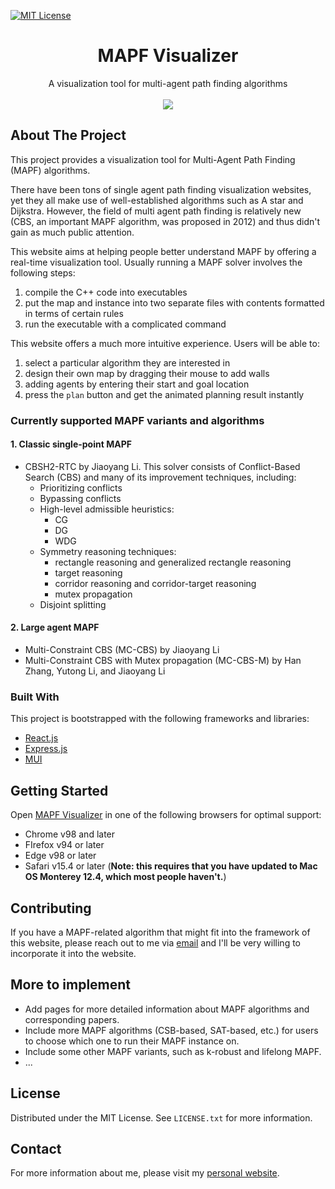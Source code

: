 [![MIT License][license-shield]][license-url]

<!-- PROJECT LOGO -->
<div align="center">

  <h1 align="center">MAPF Visualizer</h1>

  <p align="center">
    A visualization tool for multi-agent path finding algorithms
    <br />      <br />
    <img src='./src/assets/images/landingpage.png' />

</div>

## About The Project

This project provides a visualization tool for Multi-Agent Path Finding (MAPF) algorithms.

There have been tons of single agent path finding visualization websites, yet they all make use of well-established algorithms such as A star and Dijkstra. However, the field of multi agent path finding is relatively new (CBS, an important MAPF algorithm, was proposed in 2012) and thus didn't gain as much public attention.

This website aims at helping people better understand MAPF by offering a real-time visualization tool. Usually running a MAPF solver involves the following steps:

1. compile the C++ code into executables
2. put the map and instance into two separate files with contents formatted in terms of certain rules
3. run the executable with a complicated command

This website offers a much more intuitive experience. Users will be able to:

1. select a particular algorithm they are interested in
2. design their own map by dragging their mouse to add walls
3. adding agents by entering their start and goal location
4. press the `plan` button and get the animated planning result instantly

### Currently supported MAPF variants and algorithms

#### 1. Classic single-point MAPF

- CBSH2-RTC by Jiaoyang Li.
  This solver consists of Conflict-Based Search (CBS) and many of its improvement techniques, including:
  - Prioritizing conflicts
  - Bypassing conflicts
  - High-level admissible heuristics:
    - CG
    - DG
    - WDG
  - Symmetry reasoning techniques:
    - rectangle reasoning and generalized rectangle reasoning
    - target reasoning
    - corridor reasoning and corridor-target reasoning
    - mutex propagation
  - Disjoint splitting

#### 2. Large agent MAPF

- Multi-Constraint CBS (MC-CBS) by Jiaoyang Li
- Multi-Constraint CBS with Mutex propagation (MC-CBS-M) by Han Zhang, Yutong Li, and Jiaoyang Li

### Built With

This project is bootstrapped with the following frameworks and libraries:

- [React.js](https://reactjs.org/)
- [Express.js](https://expressjs.com)
- [MUI](https://mui.com)

<!-- GETTING STARTED -->

## Getting Started

Open [MAPF Visualizer](http://mapf-visualizer.com) in one of the following browsers for optimal support:

- Chrome v98 and later
- FIrefox v94 or later
- Edge v98 or later
- Safari v15.4 or later (**Note: this requires that you have updated to Mac OS Monterey 12.4, which most people haven't.**)

## Contributing

If you have a MAPF-related algorithm that might fit into the framework of this website, please reach out to me via [email](mailto:yli81711@usc.edu) and I'll be very willing to incorporate it into the website.

## More to implement

- Add pages for more detailed information about MAPF algorithms and corresponding papers.
- Include more MAPF algorithms (CSB-based, SAT-based, etc.) for users to choose which one to run their MAPF instance on.
- Include some other MAPF variants, such as k-robust and lifelong MAPF.
- ...

## License

Distributed under the MIT License. See `LICENSE.txt` for more information.

## Contact

For more information about me, please visit my [personal website](https://yutongli.me).

[license-shield]: https://img.shields.io/github/license/stevenlyt/mapf-visualizer?label=license&style=for-the-badge
[license-url]: https://github.com/stevenlyt/mapf-visualizer/blob/master/LICENSE.txt
